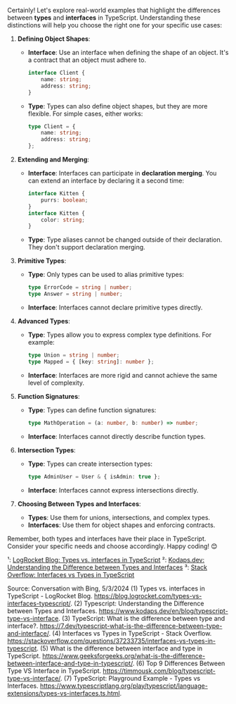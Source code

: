 Certainly! Let's explore real-world examples that highlight the differences between **types** and **interfaces** in TypeScript. Understanding these distinctions will help you choose the right one for your specific use cases:

1. **Defining Object Shapes**:
   - **Interface**: Use an interface when defining the shape of an object. It's a contract that an object must adhere to.
     ```typescript
     interface Client {
         name: string;
         address: string;
     }
     ```
   - **Type**: Types can also define object shapes, but they are more flexible. For simple cases, either works:
     ```typescript
     type Client = {
         name: string;
         address: string;
     };
     ```

2. **Extending and Merging**:
   - **Interface**: Interfaces can participate in **declaration merging**. You can extend an interface by declaring it a second time:
     ```typescript
     interface Kitten {
         purrs: boolean;
     }
     interface Kitten {
         color: string;
     }
     ```
   - **Type**: Type aliases cannot be changed outside of their declaration. They don't support declaration merging.

3. **Primitive Types**:
   - **Type**: Only types can be used to alias primitive types:
     ```typescript
     type ErrorCode = string | number;
     type Answer = string | number;
     ```
   - **Interface**: Interfaces cannot declare primitive types directly.

4. **Advanced Types**:
   - **Type**: Types allow you to express complex type definitions. For example:
     ```typescript
     type Union = string | number;
     type Mapped = { [key: string]: number };
     ```
   - **Interface**: Interfaces are more rigid and cannot achieve the same level of complexity.

5. **Function Signatures**:
   - **Type**: Types can define function signatures:
     ```typescript
     type MathOperation = (a: number, b: number) => number;
     ```
   - **Interface**: Interfaces cannot directly describe function types.

6. **Intersection Types**:
   - **Type**: Types can create intersection types:
     ```typescript
     type AdminUser = User & { isAdmin: true };
     ```
   - **Interface**: Interfaces cannot express intersections directly.

7. **Choosing Between Types and Interfaces**:
   - **Types**: Use them for unions, intersections, and complex types.
   - **Interfaces**: Use them for object shapes and enforcing contracts.

Remember, both types and interfaces have their place in TypeScript. Consider your specific needs and choose accordingly. Happy coding! 😊

¹: [LogRocket Blog: Types vs. interfaces in TypeScript](https://blog.logrocket.com/types-vs-interfaces-typescript/)
²: [Kodaps.dev: Understanding the Difference between Types and Interfaces](https://www.kodaps.dev/en/blog/typescript-type-vs-interface)
³: [Stack Overflow: Interfaces vs Types in TypeScript](https://stackoverflow.com/questions/37233735/interfaces-vs-types-in-typescript)

Source: Conversation with Bing, 5/3/2024
(1) Types vs. interfaces in TypeScript - LogRocket Blog. https://blog.logrocket.com/types-vs-interfaces-typescript/.
(2) Typescript: Understanding the Difference between Types and Interfaces. https://www.kodaps.dev/en/blog/typescript-type-vs-interface.
(3) TypeScript: What is the difference between type and interface?. https://7.dev/typescript-what-is-the-difference-between-type-and-interface/.
(4) Interfaces vs Types in TypeScript - Stack Overflow. https://stackoverflow.com/questions/37233735/interfaces-vs-types-in-typescript.
(5) What is the difference between interface and type in TypeScript. https://www.geeksforgeeks.org/what-is-the-difference-between-interface-and-type-in-typescript/.
(6) Top 9 Differences Between Type VS Interface in TypeScript. https://timmousk.com/blog/typescript-type-vs-interface/.
(7) TypeScript: Playground Example - Types vs Interfaces. https://www.typescriptlang.org/play/typescript/language-extensions/types-vs-interfaces.ts.html.